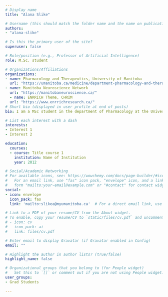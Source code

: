 ```yaml
---
# Display name
title: "Alana Slike"

# Username (this should match the folder name and the name on publications)
authors:
- "alana-slike"

# Is this the primary user of the site?
superuser: false

# Role/position (e.g., Professor of Artificial Intelligence)
role: M.Sc. student

# Organizations/Affiliations
organizations:
- name: Pharmacology and Therapeutics, University of Manitoba
  url: "https://umanitoba.ca/medicine/department-pharmacology-and-therapeutics"
- name: Manitoba Neuroscience Network
  url: "https://manitobaneuroscience.ca/"
  - name: ENRRICH Theme, CHRIM
  url: "https://www.enrrichresearch.ca/"
# Short bio (displayed in user profile at end of posts)
bio: I am a MSc student in the department of Pharmacology at the University of Manitoba.  For my MSc project, I am focusing on DNA repair in the neurodevelopmental disorder, Rett syndrome. I recently graduated from the University of Winnipeg with a Bsc (Hons) in Neuroscience. In my undergraduate thesis I investigated hypothalamic inflammation in aging and Alzheimer’s disease. While I am broadly interested in molecular biology, some specific research interests include neurodegenerative diseases, neurogenomics and precision medicine.

# List each interest with a dash
interests:
- Interest 1
- Interest 2

education:
  courses:
  - course: Title course 1
    institution: Name of Institution
    year: 2012

# Social/Academic Networking
# For available icons, see: https://wowchemy.com/docs/page-builder/#icons
#   For an email link, use "fas" icon pack, "envelope" icon, and a link in the
#   form "mailto:your-email@example.com" or "#contact" for contact widget.
social:
- icon: envelope
  icon_pack: fas
  link: 'mailto:slikea@myumanitoba.ca'  # For a direct email link, use "mailto:test@example.org".

# Link to a PDF of your resume/CV from the About widget.
# To enable, copy your resume/CV to `static/files/cv.pdf` and uncomment the lines below.
# - icon: cv
#   icon_pack: ai
#   link: files/cv.pdf

# Enter email to display Gravatar (if Gravatar enabled in Config)
email: ""

# Highlight the author in author lists? (true/false)
highlight_name: false

# Organizational groups that you belong to (for People widget)
#   Set this to `[]` or comment out if you are not using People widget.
user_groups:
- Grad Students

---
```

